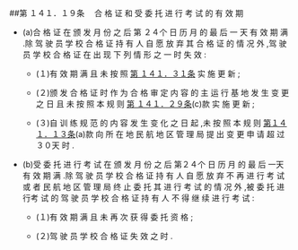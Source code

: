 ##第 １４１．１９条 　合 格 证 和 受 委 托 进 行 考 试 的 有 效 期

- (a)合 格 证 在 颁 发 月 份 之 后 第 ２４个 日 历 月 的 最 后 一 天 有 效 期 满 .除 驾 驶 员 学 校 合 格 证 持 有 人 自 愿 放 弃 其 合 格 证 的 情 况 外 ,驾 驶 员 学 校 合 格 证 在 出 现 下 列 情 形 之 一 时 失 效 :

  + (１)有 效 期 满 且 未 按 照 [第 １４１．３１条](CCAR.141.31.md) 实 施 更 新 ;

  + (２)颁 发 合 格 证 时 作 为 合 格 审 定 内 容 的 主 运 行 基 地 发 生 变 更之 日 且 未 按 照 本 规 则 [第 １４１．２９条](CCAR.141.29.md)(c)款 实 施 更 新 ;

  + (３)自 训 练 规 范 的 内 容 发 生 变 化 之 日 起 ,未 按 照 本 规 则 [第１４１．１３条](CCAR.141.13.MD)(a)款 向 所 在 地 民 航 地 区 管 理 局 提 出 变 更 申 请 超 过 ３０天 时 . 

- (b)受 委 托 进 行 考 试 在 颁 发 月 份 之 后 第２４个 日 历 月 的 最 后 一天 有 效 期 满 .除 驾 驶 员 学 校 合 格 证 持 有 人 自 愿 放 弃 不 再 进 行 考 试或 者 民 航 地 区 管 理 局 终 止 委 托 其 进 行 考 试 的 情 况 外 ,被 委 托 进 行考 试 的 驾 驶 员 学 校 合 格 证 持 有 人 不 得 继 续 进 行 考 试 :

  + (１)有 效 期 满 且 未 再 次 获 得 委 托 资 格 ; 

  + (２)驾 驶 员 学 校 合 格 证 失 效 之 时 . 
